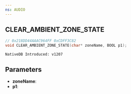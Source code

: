 ```yaml
---
ns: AUDIO
---
```

## CLEAR_AMBIENT_ZONE_STATE

```c
// 0x218DD44AAAC964FF 0xCDFF3C82
void CLEAR_AMBIENT_ZONE_STATE(char* zoneName, BOOL p1);
```

```
NativeDB Introduced: v1207
```

## Parameters
* **zoneName**:
* **p1**:
